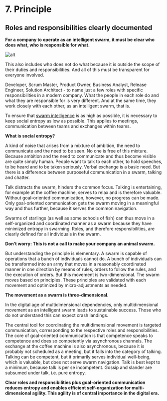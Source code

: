 # 7. Principle

## Roles and responsibilities clearly documented

**For a company to operate as an intelligent swarm, it must be clear who does what, who is responsible for what.**

![alt](../images/7-principle-1800x1350-1-1024x768.webp)

This also includes who does not do what because it is outside the scope of their duties and responsibilities. And all of this must be transparent for everyone involved.

Developer, Scrum Master, Product Owner, Business Analyst, Release Engineer, Solution Architect - to name just a few roles with specific responsibilities in a modern company. What the people in each role do and what they are responsible for is very different. And at the same time, they work closely with each other, as an intelligent swarm, that is.

To ensure that [swarm intelligence](https://rosho.world/en/leadership/about-augmented-leadership/) is as high as possible, it is necessary to keep social entropy as low as possible. This applies to meetings, communication between teams and exchanges within teams.

**What is social entropy?**

A kind of noise that arises from a mixture of ambition, the need to communicate and the need to be seen. No one is free of this mixture. Because ambition and the need to communicate and thus become visible are quite simply human. People want to talk to each other, to hold speeches, to be heard and to be taken seriously. Verbal exchange is a basic need. But there is a difference between purposeful communication in a swarm, talking and chatter.

Talk distracts the swarm, hinders the common focus. Talking is entertaining, for example at the coffee machine, serves to relax and is therefore valuable. Without goal-oriented communication, however, no progress can be made. Only goal-oriented communication gets the swarm moving in a meaningful way and thus further, because it serves the common navigation.

Swarms of starlings (as well as some schools of fish) can thus move in a self-organized and coordinated manner as a swarm because they have minimized entropy in swarming. Roles, and therefore responsibilities, are clearly defined for all individuals in the swarm.

**Don't worry: This is not a call to make your company an animal swarm.**

But understanding the principle is elementary. A swarm is capable of operations that a bunch of individuals cannot do. A bunch of individuals can be transformed into an army that moves in a reasonably coordinated manner in one direction by means of rules, orders to follow the rules, and the execution of orders. But this movement is two-dimensional. The swarm moves based on principles. These principles are validated with each movement and optimized by micro-adjustments as needed.

**The movement as a swarm is three-dimensional.**

In the digital age of multidimensional dependencies, only multidimensional movement as an intelligent swarm leads to sustainable success. Those who do not understand this can expect crash landings.

The central tool for coordinating the multidimensional movement is targeted communication, corresponding to the respective roles and responsibilities. The core of goal-oriented communication is that competence speaks to competence and does so competently via asynchronous channels. The exchange at the coffee machine is also asynchronous, because it is probably not scheduled as a meeting, but it falls into the category of talking. Talking can be competent, but it primarily serves individual well-being, which is valuable, but does not serve swarm navigation. Talk is best kept to a minimum, because talk is per se incompetent. Gossip and slander are subsumed under talk, i.e. pure entropy.

**Clear roles and responsibilities plus goal-oriented communication reduces entropy and enables efficient self-organization for multi-dimensional agility. This agility is of central importance in the digital era.**
